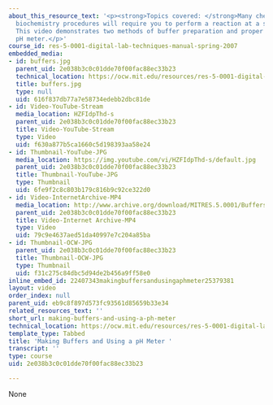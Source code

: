 ```yaml
---
about_this_resource_text: '<p><strong>Topics covered: </strong>Many chemistry and
  biochemistry procedures will require you to perform a reaction at a specific pH.
  This video demonstrates two methods of buffer preparation and proper use of the
  pH meter.</p>'
course_id: res-5-0001-digital-lab-techniques-manual-spring-2007
embedded_media:
- id: buffers.jpg
  parent_uid: 2e038b3c0c01dde70f00fac88ec33b23
  technical_location: https://ocw.mit.edu/resources/res-5-0001-digital-lab-techniques-manual-spring-2007/videos/making-buffers-and-using-a-ph-meter/buffers.jpg
  title: buffers.jpg
  type: null
  uid: 616f837db77a7e58734edebb2dbc81de
- id: Video-YouTube-Stream
  media_location: HZFIdpThd-s
  parent_uid: 2e038b3c0c01dde70f00fac88ec33b23
  title: Video-YouTube-Stream
  type: Video
  uid: f630a877b5ca1660c5d198393aa58e24
- id: Thumbnail-YouTube-JPG
  media_location: https://img.youtube.com/vi/HZFIdpThd-s/default.jpg
  parent_uid: 2e038b3c0c01dde70f00fac88ec33b23
  title: Thumbnail-YouTube-JPG
  type: Thumbnail
  uid: 6fe9f2c8c803b179c816b9c92ce322d0
- id: Video-InternetArchive-MP4
  media_location: http://www.archive.org/download/MITRES.5.0001/BuffersAndPhMeter_MitDigitalLabTechniquesManual.mp4
  parent_uid: 2e038b3c0c01dde70f00fac88ec33b23
  title: Video-Internet Archive-MP4
  type: Video
  uid: 79c9e4637aed51da40997e7c204a85ba
- id: Thumbnail-OCW-JPG
  parent_uid: 2e038b3c0c01dde70f00fac88ec33b23
  title: Thumbnail-OCW-JPG
  type: Thumbnail
  uid: f31c275c84dbc5d94de2b456a9ff58e0
inline_embed_id: 22407343makingbuffersandusingaphmeter25379381
layout: video
order_index: null
parent_uid: eb9c8f897d573fc93561d85659b33e34
related_resources_text: ''
short_url: making-buffers-and-using-a-ph-meter
technical_location: https://ocw.mit.edu/resources/res-5-0001-digital-lab-techniques-manual-spring-2007/videos/making-buffers-and-using-a-ph-meter
template_type: Tabbed
title: 'Making Buffers and Using a pH Meter '
transcript: ''
type: course
uid: 2e038b3c0c01dde70f00fac88ec33b23

---
```

None